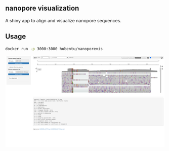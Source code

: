 ## nanopore visualization
A shiny app to align and visualize nanopore sequences.

## Usage
```bash
docker run -p 3000:3000 hubentu/nanoporevis
```

![screenshot](vis.png)
